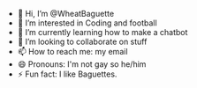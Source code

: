 - 👋 Hi, I’m @WheatBaguette
- 👀 I’m interested in Coding and football
- 🌱 I’m currently learning how to make a chatbot
- 💞️ I’m looking to collaborate on stuff
- 📫 How to reach me: my email
- 😄 Pronouns: I'm not gay so he/him
- ⚡ Fun fact: I like Baguettes.

<!---
WheatBaguette/WheatBaguette is a ✨ special ✨ repository because its `README.md` (this file) appears on your GitHub profile.
You can click the Preview link to take a look at your changes.
--->
